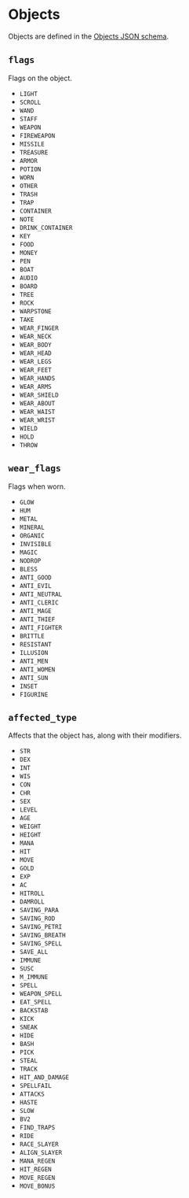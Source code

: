 # Objects

Objects are defined in the [Objects JSON schema](objects.json).

## `flags`

Flags on the object.

- `LIGHT`
- `SCROLL`
- `WAND`
- `STAFF`
- `WEAPON`
- `FIREWEAPON`
- `MISSILE`
- `TREASURE`
- `ARMOR`
- `POTION`
- `WORN`
- `OTHER`
- `TRASH`
- `TRAP`
- `CONTAINER`
- `NOTE`
- `DRINK_CONTAINER`
- `KEY`
- `FOOD`
- `MONEY`
- `PEN`
- `BOAT`
- `AUDIO`
- `BOARD`
- `TREE`
- `ROCK`
- `WARPSTONE`
- `TAKE`
- `WEAR_FINGER`
- `WEAR_NECK`
- `WEAR_BODY`
- `WEAR_HEAD`
- `WEAR_LEGS`
- `WEAR_FEET`
- `WEAR_HANDS`
- `WEAR_ARMS`
- `WEAR_SHIELD`
- `WEAR_ABOUT`
- `WEAR_WAIST`
- `WEAR_WRIST`
- `WIELD`
- `HOLD`
- `THROW`

## `wear_flags`

Flags when worn.

- `GLOW`
- `HUM`
- `METAL`
- `MINERAL`
- `ORGANIC`
- `INVISIBLE`
- `MAGIC`
- `NODROP`
- `BLESS`
- `ANTI_GOOD`
- `ANTI_EVIL`
- `ANTI_NEUTRAL`
- `ANTI_CLERIC`
- `ANTI_MAGE`
- `ANTI_THIEF`
- `ANTI_FIGHTER`
- `BRITTLE`
- `RESISTANT`
- `ILLUSION`
- `ANTI_MEN`
- `ANTI_WOMEN`
- `ANTI_SUN`
- `INSET`
- `FIGURINE`

## `affected_type`

Affects that the object has, along with their modifiers.

- `STR`
- `DEX`
- `INT`
- `WIS`
- `CON`
- `CHR`
- `SEX`
- `LEVEL`
- `AGE`
- `WEIGHT`
- `HEIGHT`
- `MANA`
- `HIT`
- `MOVE`
- `GOLD`
- `EXP`
- `AC`
- `HITROLL`
- `DAMROLL`
- `SAVING_PARA`
- `SAVING_ROD`
- `SAVING_PETRI`
- `SAVING_BREATH`
- `SAVING_SPELL`
- `SAVE_ALL`
- `IMMUNE`
- `SUSC`
- `M_IMMUNE`
- `SPELL`
- `WEAPON_SPELL`
- `EAT_SPELL`
- `BACKSTAB`
- `KICK`
- `SNEAK`
- `HIDE`
- `BASH`
- `PICK`
- `STEAL`
- `TRACK`
- `HIT_AND_DAMAGE`
- `SPELLFAIL`
- `ATTACKS`
- `HASTE`
- `SLOW`
- `BV2`
- `FIND_TRAPS`
- `RIDE`
- `RACE_SLAYER`
- `ALIGN_SLAYER`
- `MANA_REGEN`
- `HIT_REGEN`
- `MOVE_REGEN`
- `MOVE_BONUS`
